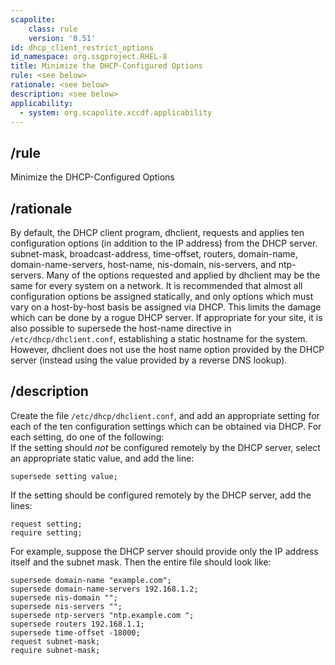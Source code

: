 ```yaml
---
scapolite:
    class: rule
    version: '0.51'
id: dhcp_client_restrict_options
id_namespace: org.ssgproject.RHEL-8
title: Minimize the DHCP-Configured Options
rule: <see below>
rationale: <see below>
description: <see below>
applicability:
  - system: org.scapolite.xccdf.applicability
---
```



## /rule

Minimize the DHCP-Configured Options

## /rationale

By
default, the DHCP client program, dhclient, requests and applies ten
configuration options (in addition to the IP address) from the DHCP
server. subnet-mask, broadcast-address, time-offset, routers,
domain-name, domain-name-servers, host-name, nis-domain, nis-servers,
and ntp-servers. Many of the options requested and applied by dhclient
may be the same for every system on a network. It is recommended that
almost all configuration options be assigned statically, and only
options which must vary on a host-by-host basis be assigned via DHCP.
This limits the damage which can be done by a rogue DHCP server. If
appropriate for your site, it is also possible to supersede the
host-name directive in `/etc/dhcp/dhclient.conf`, establishing a static
hostname for the system. However, dhclient does not use the host name
option provided by the DHCP server (instead using the value provided by
a reverse DNS lookup).

## /description

Create
the file `/etc/dhcp/dhclient.conf`, and add an appropriate setting for
each of the ten configuration settings which can be obtained via DHCP.
For each setting, do one of the following:  
If the setting should *not* be configured remotely by the DHCP server,
select an appropriate static value, and add the line:

``` 
supersede setting value;
```

If the setting should be configured remotely by the DHCP server, add the
lines:

``` 
request setting;
require setting;
```

For example, suppose the DHCP server should provide only the IP address
itself and the subnet mask. Then the entire file should look like:

``` 
supersede domain-name "example.com";
supersede domain-name-servers 192.168.1.2;
supersede nis-domain "";
supersede nis-servers "";
supersede ntp-servers "ntp.example.com ";
supersede routers 192.168.1.1;
supersede time-offset -18000;
request subnet-mask;
require subnet-mask;
```
